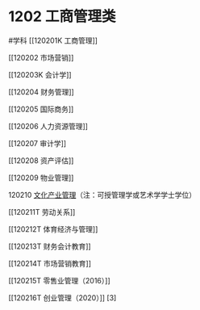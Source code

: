 # 1202 工商管理类
#学科
[[120201K 工商管理]]

[[120202 市场营销]]

[[120203K 会计学]]

[[120204 财务管理]]

[[120205 国际商务]]

[[120206 人力资源管理]]

[[120207 审计学]]

[[120208 资产评估]]

[[120209 物业管理]]

120210 [文化产业管理](https://baike.baidu.com/item/%E6%96%87%E5%8C%96%E4%BA%A7%E4%B8%9A%E7%AE%A1%E7%90%86/10760452)（注：可授管理学或艺术学学士学位）

[[120211T 劳动关系]]

[[120212T 体育经济与管理]]

[[120213T 财务会计教育]]

[[120214T 市场营销教育]]

[[120215T 零售业管理（2016）]]

[[120216T 创业管理（2020）]] [3]